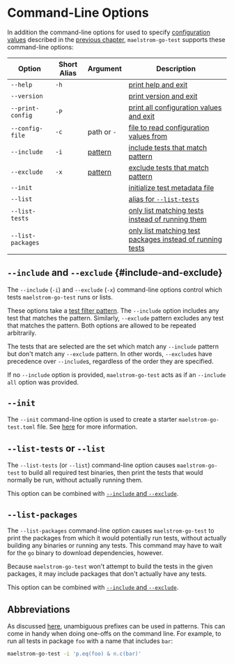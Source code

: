 # Command-Line Options

In addition the command-line options for used to specify [configuration
values](../config.md) described in the [previous chapter](config.md),
`maelstrom-go-test` supports these command-line options:

Option                                                      | Short Alias | Argument             | Description
------------------------------------------------------------|-------------|----------------------|------------
<span style="white-space: nowrap;">`--help`</span>          | `-h`        |                      | [print help and exit](../common-cli.md#--help)
<span style="white-space: nowrap;">`--version`</span>       |             |                      | [print version and exit](../common-cli.md#--version)
<span style="white-space: nowrap;">`--print-config`</span>  | `-P`        |                      | [print all configuration values and exit](../common-cli.md#--print-config)
<span style="white-space: nowrap;">`--config-file`</span>   | `-c`        | path or `-`          | [file to read configuration values from](../common-cli.md#--config-file)
<span style="white-space: nowrap;">`--include`</span>       | `-i`        | [pattern](filter.md) | [include tests that match pattern](#--include-and---exclude)
<span style="white-space: nowrap;">`--exclude`</span>       | `-x`        | [pattern](filter.md) | [exclude tests that match pattern](#--include-and---exclude)                                                  
<span style="white-space: nowrap;">`--init`</span>          |             |                      | [initialize test metadata file](#--init)
<span style="white-space: nowrap;">`--list`</span>          |             |                      | [alias for `--list-tests`](#--list-tests-or---list)
<span style="white-space: nowrap;">`--list-tests`</span>    |             |                      | [only list matching tests instead of running them](#--list-tests-or---list)
<span style="white-space: nowrap;">`--list-packages`</span> |             |                      | [only list matching test packages instead of running tests](#--list-packages)

## `--include` and `--exclude` {#include-and-exclude}

The `--include` (`-i`) and `--exclude` (`-x`) command-line options control which tests
`maelstrom-go-test` runs or lists.

These options take a [test filter pattern](filter.md). The `--include` option
includes any test that matches the pattern. Similarly, `--exclude` pattern
excludes any test that matches the pattern. Both options are allowed to be
repeated arbitrarily.

The tests that are selected are the set which match any `--include` pattern but
don't match any `--exclude` pattern. In other words, `--exclude`s have precedence
over `--include`s, regardless of the order they are specified.

If no `--include` option is provided, `maelstrom-go-test` acts as if an
`--include all` option was provided.

## `--init`

The `--init` command-line option is used to create a starter
`maelstrom-go-test.toml` file. See [here](spec/initializing.html) for more
information.

## `--list-tests` or `--list`

The `--list-tests` (or `--list`) command-line option causes `maelstrom-go-test`
to build all required test binaries, then print the tests that would normally
be run, without actually running them.

This option can be combined with [`--include` and `--exclude`](#include-and-exclude).

## `--list-packages`

The `--list-packages` command-line option causes `maelstrom-go-test` to print
the packages from which it would potentially run tests, without actually
building any binaries or running any tests. This command may have to wait for
the `go` binary to download dependencies, however.

Because `maelstrom-go-test` won't attempt to build the tests in the given
packages, it may include packages that don't actually have any tests.

This option can be combined with [`--include` and `--exclude`](#include-and-exclude).

## Abbreviations

As discussed [here](filter.md#abbreviations), unambiguous prefixes can be used
in patterns. This can come in handy when doing one-offs on the command line.
For example, to run all tests in package `foo` with a name that includes `bar`:

```bash
maelstrom-go-test -i 'p.eq(foo) & n.c(bar)'
```
